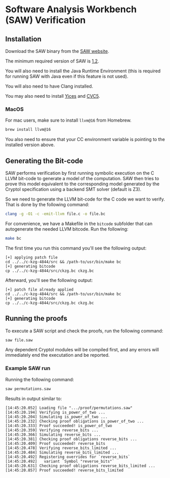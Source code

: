 # Software Analysis Workbench (SAW) Verification

## Installation

Download the SAW binary from the [SAW website](https://saw.galois.com).

The minimum required version of SAW is [1.2](https://github.com/GaloisInc/saw-script/releases/tag/v1.2).

You will also need to install the Java Runtime Environment (this is required for running SAW with Java even if this feature is not used).

You will also need to have Clang installed.

You may also need to install [Yices](https://yices.csl.sri.com) and [CVC5](https://cvc5.github.io).

### MacOS

For mac users, make sure to install `llvm@16` from Homebrew.

```bash
brew install llvm@16
```

You also need to ensure that your CC environment variable is pointing to the installed version above.

## Generating the Bit-code

SAW performs verification by first running symbolic execution on the C LLVM bit-code to generate a model of the computation. SAW then tries to prove this model equivalent to the corresponding model generated by the Cryptol specification using a backend SMT solver (default is Z3).

So we need to generate the LLVM bit-code for the C code we want to verify. That is done by the following command:

```bash
clang -g -O1 -c -emit-llvm file.c -o file.bc
```

For convenience, we have a Makefile in the `bitcode` subfolder that can autogenerate the needed LLVM bitcode. Run the following:

```bash
make bc
```

The first time you run this command you'll see the following output:

```text
[+] applying patch file
cd ../../c-kzg-4844/src && /path-to/usr/bin/make bc
[+] generating bitcode
cp ../../c-kzg-4844/src/ckzg.bc ckzg.bc
```

Afterward, you'll see the following output:

```text
[+] patch file already applied
cd ../../c-kzg-4844/src && /path-to/usr/bin/make bc
[+] generating bitcode
cp ../../c-kzg-4844/src/ckzg.bc ckzg.bc
```

## Running the proofs

To execute a SAW script and check the proofs, run the following command:

```bash
saw file.saw
```

Any dependent Cryptol modules will be compiled first, and any errors will immediately end the executation and be reported.

### Example SAW run

Running the following command:

```bash
saw permutations.saw
```

Results in output similar to:

```text
[14:45:20.052] Loading file ".../proof/permutations.saw"
[14:45:20.194] Verifying is_power_of_two ...
[14:45:20.204] Simulating is_power_of_two ...
[14:45:20.232] Checking proof obligations is_power_of_two ...
[14:45:20.333] Proof succeeded! is_power_of_two
[14:45:20.359] Verifying reverse_bits ...
[14:45:20.366] Simulating reverse_bits ...
[14:45:20.381] Checking proof obligations reverse_bits ...
[14:45:20.409] Proof succeeded! reverse_bits
[14:45:20.478] Verifying reverse_bits_limited ...
[14:45:20.484] Simulating reverse_bits_limited ...
[14:45:20.492] Registering overrides for `reverse_bits`
[14:45:20.492]   variant `Symbol "reverse_bits"`
[14:45:20.631] Checking proof obligations reverse_bits_limited ...
[14:45:20.857] Proof succeeded! reverse_bits_limited
```
